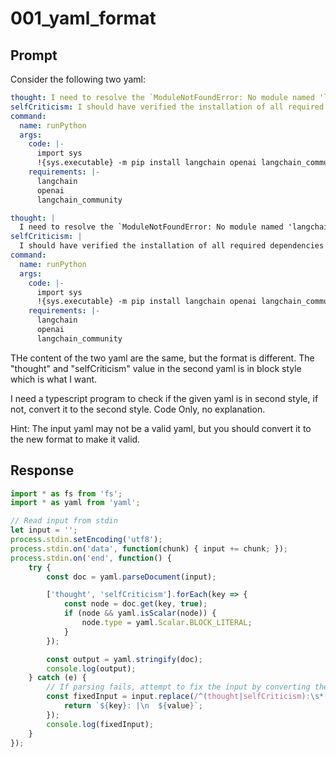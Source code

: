 # 001_yaml_format

## Prompt

Consider the following two yaml:

```yaml
thought: I need to resolve the `ModuleNotFoundError: No module named 'langchain_community'` error by ensuring that all necessary dependencies are correctly installed.
selfCriticism: I should have verified the installation of all required dependencies before running the code.
command:
  name: runPython
  args:
    code: |-
      import sys
      !{sys.executable} -m pip install langchain openai langchain_community
    requirements: |-
      langchain
      openai
      langchain_community
```

```yaml
thought: |
  I need to resolve the `ModuleNotFoundError: No module named 'langchain_community'` error by ensuring that all necessary dependencies are correctly installed.
selfCriticism: |
  I should have verified the installation of all required dependencies before running the code.
command:
  name: runPython
  args:
    code: |-
      import sys
      !{sys.executable} -m pip install langchain openai langchain_community
    requirements: |-
      langchain
      openai
      langchain_community
```

THe content of the two yaml are the same, but the format is different. The "thought" and "selfCriticism" value in the second yaml is in block style which is what I want. 

I need a typescript program to check if the given yaml is in second style, if not, convert it to the second style. Code Only, no explanation.

Hint: The input yaml may not be a valid yaml, but you should convert it to the new format to make it valid.

## Response

```typescript
import * as fs from 'fs';
import * as yaml from 'yaml';

// Read input from stdin
let input = '';
process.stdin.setEncoding('utf8');
process.stdin.on('data', function(chunk) { input += chunk; });
process.stdin.on('end', function() {
    try {
        const doc = yaml.parseDocument(input);

        ['thought', 'selfCriticism'].forEach(key => {
            const node = doc.get(key, true);
            if (node && yaml.isScalar(node)) {
                node.type = yaml.Scalar.BLOCK_LITERAL;
            }
        });

        const output = yaml.stringify(doc);
        console.log(output);
    } catch (e) {
        // If parsing fails, attempt to fix the input by converting the fields manually
        const fixedInput = input.replace(/^(thought|selfCriticism):\s*(.*)/gm, (_, key, value) => {
            return `${key}: |\n  ${value}`;
        });
        console.log(fixedInput);
    }
});
```

